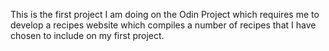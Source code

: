 This is the first project I am doing on the Odin Project which requires me to develop a recipes website which compiles a number of recipes that I have chosen to include on my first project.